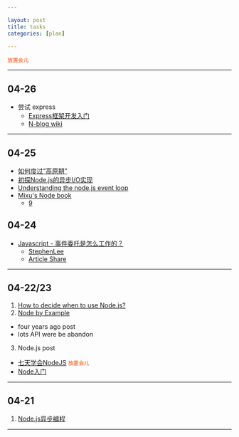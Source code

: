 ```yaml
---

layout: post
title: tasks
categories: [plan]

---
```


<i class="icon-ok"></i>
<i class="icon-tasks"></i>
<i class="icon-remove"></i>
<code style="color:#f40">放置会儿</code>

---

## 04-26
  * 尝试 express
    * [Express框架开发入门](http://html-js.com/article/1530)
    * [N-blog wiki](https://github.com/nswbmw/N-blog/wiki/_pages)

---

## 04-25
  * <i class="icon-ok"></i> [如何度过“高原期”](http://newpaper.dahe.cn/dhjkb/html/2012-01/06/content_648836.htm?div=-1)
  * <i class="icon-ok"></i> [初探Node.js的异步I/O实现](http://www.infoq.com/cn/articles/nodejs-asynchronous-io)
  * <i class="icon-ok"></i> [Understanding the node.js event loop](http://blog.mixu.net/2011/02/01/understanding-the-node-js-event-loop/)
  * <i class="icon-tasks"></i> [Mixu's Node book](http://book.mixu.net/node/ch2.html)
    * [9](http://book.mixu.net/node/ch9.html)


## 04-24
  * <i class="icon-ok"></i> [Javascript - 事件委托是怎么工作的？](http://blog.segmentfault.com/stephenlee/1190000000473293)
    * <i class="icon-tasks"></i> [StephenLee](http://segmentfault.com/u/stephenlee)
    * <i class="icon-tasks"></i> [Article Share](http://jboat.diandian.com/)

---

## 04-22/23
  1. <i class="icon-ok"></i> [How to decide when to use Node.js?](http://stackoverflow.com/questions/5062614/how-to-decide-when-to-use-node-js)
  2. <i class="icon-remove"></i> [Node by Example](http://blog.osbutler.com/categories/node-by-example/?page=3)
   * four years ago post
   * lots API were be abandon
  3. <i class="icon-tasks"></i> Node.js post
   * [七天学会NodeJS](http://nqdeng.github.io/7-days-nodejs/)
<code style="color:#f40">放置会儿</code>
   * <i class="icon-ok"></i> [Node入门](http://www.nodebeginner.org/index-zh-cn.html) <i class="icon-thumbs-up"></i>


---

## 04-21
  1. <i class="icon-ok"></i> [Node.js异步编程](http://www.infoq.com/cn/news/2011/09/nodejs-async-code)

---

